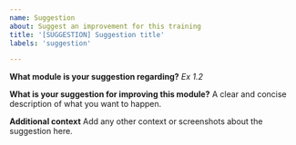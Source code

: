 ```yaml
---
name: Suggestion
about: Suggest an improvement for this training
title: '[SUGGESTION] Suggestion title'
labels: 'suggestion'

---
```


**What module is your suggestion regarding?**
_Ex 1.2_

**What is your suggestion for improving this module?**
A clear and concise description of what you want to happen.

**Additional context**
Add any other context or screenshots about the suggestion here.

